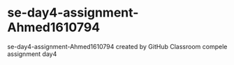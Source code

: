 # se-day4-assignment-Ahmed1610794
se-day4-assignment-Ahmed1610794 created by GitHub Classroom
compele assignment day4
